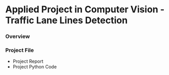 # Applied Project in Computer Vision - Traffic Lane Lines Detection

### Overview

### Project File

* Project Report
* Project Python Code
